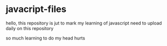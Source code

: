 # javacript-files

hello, this repository is jut to mark my learning of javascript
need to upload daily on this repository

so much learning to do my head hurts